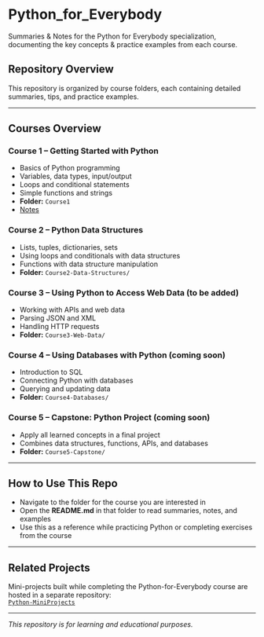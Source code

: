 # Python_for_Everybody
Summaries &amp; Notes for the Python for Everybody specialization, documenting the key concepts &amp; practice examples from each course.

## Repository Overview

This repository is organized by course folders, each containing detailed summaries, tips, and practice examples.

---

## Courses Overview

### Course 1 – Getting Started with Python
- Basics of Python programming  
- Variables, data types, input/output  
- Loops and conditional statements  
- Simple functions and strings  
- **Folder:** `Course1`
- [Notes](Course1/notes.md)

### Course 2 – Python Data Structures
- Lists, tuples, dictionaries, sets  
- Using loops and conditionals with data structures  
- Functions with data structure manipulation  
- **Folder:** `Course2-Data-Structures/`

### Course 3 – Using Python to Access Web Data (to be added)
- Working with APIs and web data  
- Parsing JSON and XML  
- Handling HTTP requests  
- **Folder:** `Course3-Web-Data/`

### Course 4 – Using Databases with Python (coming soon)
- Introduction to SQL  
- Connecting Python with databases  
- Querying and updating data  
- **Folder:** `Course4-Databases/`

### Course 5 – Capstone: Python Project (coming soon)
- Apply all learned concepts in a final project  
- Combines data structures, functions, APIs, and databases  
- **Folder:** `Course5-Capstone/`

---

## How to Use This Repo
- Navigate to the folder for the course you are interested in  
- Open the **README.md** in that folder to read summaries, notes, and examples  
- Use this as a reference while practicing Python or completing exercises from the course  

---

## Related Projects
Mini-projects built while completing the Python-for-Everybody course are hosted in a separate repository:  
[`Python-MiniProjects`](https://github.com/anoosha-devx/Python-MiniProjects)

---

*This repository is for learning and educational purposes.*

